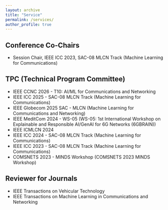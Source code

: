 ```yaml
---
layout: archive
title: "Service"
permalink: /services/
author_profile: true
---
```


## Conference Co-Chairs
* Session Chair, IEEE ICC 2023, SAC-08 MLCN Track (Machine Learning for Communications)
  


## TPC (Technical Program Committee)
* IEEE CCNC 2026 - T10: AI/ML for Communications and Networking
* IEEE ICC 2025 - SAC-08 MLCN Track (Machine Learning for Communications)	
* IEEE Globecom 2025 SAC - MLCN (Machine Learning for Communications and Networking)
* IEEE MeditCom 2024 - WS-05 (WS-05: 1st International Workshop on Explainable and Responsible AI/GenAI for 6G Networks (6GBRAIN))
* IEEE ICMLCN 2024
* IEEE ICC 2024 - SAC-08 MLCN Track (Machine Learning for Communications)
* IEEE ICC 2023 - SAC-08 MLCN Track (Machine Learning for Communications)
* COMSNETS 2023 - MINDS Workshop (COMSNETS 2023 MINDS Workshop)



## Reviewer for Journals
* IEEE Transactions on Vehicular Technology
* IEEE Transactions on Machine Learning in Communications and Networking
  


